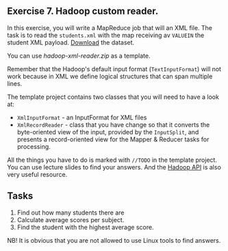 ## Exercise 7. Hadoop custom reader.

In this exercise, you will write a MapReduce job that will an XML file.
The task is to read the `students.xml` with the map receiving av `VALUEIN` the student XML payload. [Download](https://raw.githubusercontent.com/naimdjon/ma120_f2016/master/exercise7_hadoop_custom_reader/students.xml) the dataset.


You can use _hadoop-xml-reader.zip_ as a template.

Remember that the Hadoop's default input format (`TextInputFormat`) will not work because in XML we define logical structures that can span multiple lines. 

The template project contains two classes that you will need to have a look at:
* `XmlInputFormat` - an InputFormat for XML files
* `XmlRecordReader` - class that you have change so that it converts the byte-oriented view of the input, provided by the `InputSplit`, and presents a record-oriented view for the Mapper & Reducer tasks for processing.

All the things you have to do is marked with `//TODO` in the template project. You can use lecture slides to find your answers. And the [Hadoop API](https://hadoop.apache.org/docs/r2.7.3/api/) is also very useful resource.


## Tasks
1. Find out how many students there are
2. Calculate average scores per subject.
3. Find the student with the highest average score.

NB! It is obvious that you are not allowed to use Linux tools to find answers.
